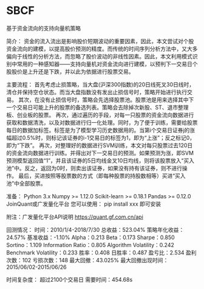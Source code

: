 # SBCF
基于资金流向的支持向量机策略

简介：
资金的流入流出是影响股价短期波动的重要因素，因此，本文尝试对个股资金流向的建模，以提高股价预测的精度。而传统的时间序列分析方法中，又大多偏向于线性的分析方法，而忽略了股价波动的非线性因素。因此，本文利用模式识别中常用的一种感知器——支持向量机对资金流向进行建模，以预判下一交易日个股股价是上升还是下跌，并以此为依据进行股票交易。

主要流程：
首先考虑止损策略，当大盘(沪深300指数)的20日线死叉30日线时，清仓并保持空仓状态。而当大盘指数没有发出止损信号时，策略开始进行执行交易。
其次，在没有止损信号时，策略会先选择股票池。股票池是用来选择其中下一个交易日可能上升的股票的备选列表。策略会去除掉次新股、ST、退市整理板、创业板的股票。
再次，通过遍历的手段，对每一只股票的资金流向数据进行获取和数据清洗，以及对数据进行归一化处理。同时，为了便于训练，需要给股票每日的数据加标签。标签是为了模型学习历史数据用的。当第i个交易日证券j的涨幅超过0.5%时，则标记该证券的i-1交易日的标签为1，即为“上涨”；反之标记0，即为“下跌”。
再次，对整理好的数据进行SVM训练，本文对每只股票过去120日的资金流向数据进行训练。并得出对下一交易日的预测。如果预测为涨，即SVM预测模型返回值“1”，并且该证券的5日均线金叉10日均线，则将该股票放入“买入池”中。反之，返回为0时，则卖出该证券，如果没有持有该证券，则不进行操作。
最后，买进按照等股票数的方式（即每种股票的持股数相等）买进“买入池”中全部股票。

准备：
Python 3.x
Numpy >= 1.12.0
Scikit-learn >= 0.18.1
Pandas >= 0.12.0
JoinQuant或广发量化平台
您可以使用：
pip install xxx
即可安装

附注：广发量化平台API说明
https://quant.gf.com.cn/api

回测情况：
时间：2010/1/4-2018/7/30
总收益：523.04%
策略年化收益：24.57%
基准收益：-1.10%
Alpha：0.213
Beta：0.173
Sharpe：0.850
Sortino：1.109
Information Ratio：0.805
Algorithm Volatility：0.242
Benchmark Volatility：0.233
胜率：0.408
日胜率：0.487
盈亏比：2.534
盈利次数：102
亏损次数：148
最大回撤：43.025%
最大回撤出现时间：2015/06/02-2015/06/26

时间复杂度：
超过2100个交易日
需要时间：454.68s
